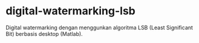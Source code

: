 # digital-watermarking-lsb
Digital watermarking dengan menggunkan algoritma LSB (Least Significant Bit) berbasis desktop (Matlab).
